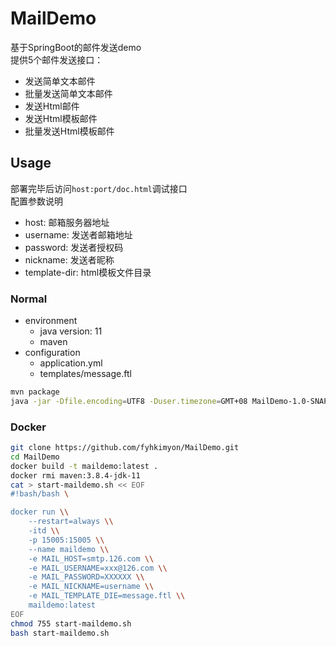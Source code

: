 # MailDemo
基于SpringBoot的邮件发送demo <br>
提供5个邮件发送接口： <br>
+ 发送简单文本邮件
+ 批量发送简单文本邮件
+ 发送Html邮件
+ 发送Html模板邮件
+ 批量发送Html模板邮件
## Usage
部署完毕后访问`host:port/doc.html`调试接口 <br>
配置参数说明
+ host: 邮箱服务器地址
+ username: 发送者邮箱地址
+ password: 发送者授权码
+ nickname: 发送者昵称
+ template-dir: html模板文件目录
### Normal
+ environment
    + java version: 11
    + maven
+ configuration
    + application.yml
    + templates/message.ftl

```bash
mvn package
java -jar -Dfile.encoding=UTF8 -Duser.timezone=GMT+08 MailDemo-1.0-SNAPSHOT.jar
```
### Docker
```bash
git clone https://github.com/fyhkimyon/MailDemo.git
cd MailDemo
docker build -t maildemo:latest .
docker rmi maven:3.8.4-jdk-11
cat > start-maildemo.sh << EOF
#!bash/bash \

docker run \\
    --restart=always \\
    -itd \\
    -p 15005:15005 \\
    --name maildemo \\
    -e MAIL_HOST=smtp.126.com \\
    -e MAIL_USERNAME=xxx@126.com \\
    -e MAIL_PASSWORD=XXXXXX \\
    -e MAIL_NICKNAME=username \\
    -e MAIL_TEMPLATE_DIE=message.ftl \\
    maildemo:latest
EOF
chmod 755 start-maildemo.sh
bash start-maildemo.sh
```
